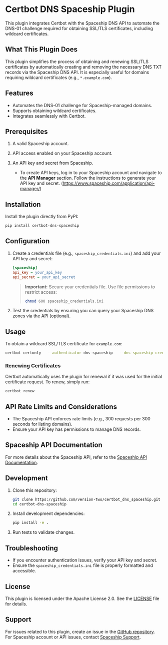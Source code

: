 # Certbot DNS Spaceship Plugin

This plugin integrates Certbot with the Spaceship DNS API to automate the DNS-01 challenge required for obtaining SSL/TLS certificates, including wildcard certificates.

## What This Plugin Does
This plugin simplifies the process of obtaining and renewing SSL/TLS certificates by automatically creating and removing the necessary DNS TXT records via the Spaceship DNS API. It is especially useful for domains requiring wildcard certificates (e.g., `*.example.com`).

## Features
- Automates the DNS-01 challenge for Spaceship-managed domains.
- Supports obtaining wildcard certificates.
- Integrates seamlessly with Certbot.

## Prerequisites
1. A valid Spaceship account.
2. API access enabled on your Spaceship account.
3. An API key and secret from Spaceship.

   - To create API keys, log in to your Spaceship account and navigate to the **API Manager** section. Follow the instructions to generate your API key and secret. (https://www.spaceship.com/application/api-manager/)

## Installation

Install the plugin directly from PyPI:

```bash
pip install certbot-dns-spaceship
```

## Configuration

1. Create a credentials file (e.g., `spaceship_credentials.ini`) and add your API key and secret:
   ```ini
   [spaceship]
   api_key = your_api_key
   api_secret = your_api_secret
   ```

   > **Important:** Secure your credentials file. Use file permissions to restrict access:
   > ```bash
   > chmod 600 spaceship_credentials.ini
   > ```

2. Test the credentials by ensuring you can query your Spaceship DNS zones via the API (optional).

## Usage

To obtain a wildcard SSL/TLS certificate for `example.com`:
```bash
certbot certonly   --authenticator dns-spaceship   --dns-spaceship-credentials /path/to/spaceship_credentials.ini   -d "*.example.com" -d "example.com"
```

### Renewing Certificates
Certbot automatically uses the plugin for renewal if it was used for the initial certificate request. To renew, simply run:
```bash
certbot renew
```

## API Rate Limits and Considerations
- The Spaceship API enforces rate limits (e.g., 300 requests per 300 seconds for listing domains).
- Ensure your API key has permissions to manage DNS records.

## Spaceship API Documentation
For more details about the Spaceship API, refer to the [Spaceship API Documentation](https://docs.spaceship.com).

## Development

1. Clone this repository:
   ```bash
   git clone https://github.com/version-two/certbot_dns_spaceship.git
   cd certbot-dns-spaceship
   ```

2. Install development dependencies:
   ```bash
   pip install -e .
   ```

3. Run tests to validate changes.

## Troubleshooting
- If you encounter authentication issues, verify your API key and secret.
- Ensure the `spaceship_credentials.ini` file is properly formatted and accessible.

## License

This plugin is licensed under the Apache License 2.0. See the [LICENSE](LICENSE) file for details.

## Support
For issues related to this plugin, create an issue in the [GitHub repository](https://github.com/version-two/certbot_dns_spaceship). For Spaceship account or API issues, contact [Spaceship Support](https://spaceship.com/support).
